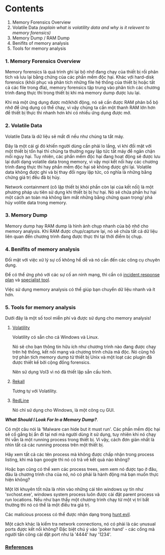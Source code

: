 # Contents 

1. Memory Forensics Overview
2. Volatile Data _(explain what is volatility data and why is it relevent to memory forensics)_
3. Memory Dump / RAM Dump
4. Benifits of memory analysis
5. Tools for memory analysis

### 1. Memory Forensics Overview

Memory forensics là quá trình ghi lại bộ nhớ đang chạy của thiết bị rồi phân tích và lưu lại bằng chứng của các phần mềm độc hại. Khác với hard-disk forensics (khôi phục và phân tích những file hệ thống của thiết bị hoặc tất cả các file trong đĩa), memory forensics tập trung vào phân tích các chương trình đang thực thi trong thiết bị khi mà memory dump được lưu lại.

Khi mà một ứng dụng được mở/khởi động, nó sẽ cần được RAM phân bổ bộ nhớ để ứng dụng có thể chạy, vì vậy chúng ta cần một thanh RAM lớn hơn để thiết bị thực thi nhanh hơn khi có nhiều ứng dụng được mở.

### 2. Volatile Data 

Volatile Data là dữ liệu sẽ mất đi nếu như chúng ta tắt máy.

Đây là một cái gì đó khiến người dùng cần phải lo lắng, vì khi đối mặt với một thiết bị tổn hại thì chúng ta thường ngay lập tức tắt máy để ngăn chặn mối nguy hại. Tuy nhiên, các phần mềm độc hại đang hoạt động sẽ được lưu lại dưới dạng volatile data trong memory, vì vậy mọi kết nối hay các chương trình đang thực thi hay phần mềm độc hại sẽ không được ghi lại. Volatile data không được ghi và bị thay đổi ngay lập tức, có nghĩa là những bằng chứng giá trị đều đã bị hủy.

Network containment (cô lập thiết bị khỏi phần còn lại của kết nối) là một phương pháp ưu tiên sử dụng khi thiết bị bị hư hại. Nó sẽ chứa phần hư hại một cách an toàn mà không làm mất những bằng chứng quan trọng/ phá hủy volitle data trong memory.

### 3. Memory Dump

Memory dump hay RAM dump là hình ảnh chụp nhanh của bộ nhớ cho memory analysis. Khi RAM được chụp/capture lại, nó sẽ chứa tất cả dữ liệu liên quan đến chương trình đang được thực thi tại thời điểm bị chụp. 

### 4. Benifits of memory analysis 

Đối mặt với việc xử lý sự cố không hề dễ và nó cần đến các công cụ chuyên dụng. 

Để có thể ứng phó với các sự cố an ninh mạng, thì cần có [incident response plan](https://www.varonis.com/blog/incident-response-plan) và [specialist tool](https://www.varonis.com/blog/malware-analysis-tools).

Việc sử dụng memory analysis có thể giúp bạn chuyển dữ liệu nhanh và ít hơn.

### 5. Tools for memory analysis

Dưới đây là một số tool miễn phí và được sử dụng cho memory analysis!

1. [Volatility](https://www.volatilityfoundation.org/)
   
   Volatility có sẵn cho cả Windows và Linux.
   
   Nó sẽ cho bạn thông tin hữu ích như chương trình nào đang được chạy trên hệ thống, kết nối mạng và chương trình chứa mã độc.   Nó cũng hỗ trợ phân tích memory dump từ thiết bị Unix và một loạt các plugin đã được thiết kế bởi cộng đồng forensics.

   Nên sử dụng Vol3 vì nó đã thiết lập sẵn cấu hình.
   
2. [Rekall](http://www.rekall-forensic.com/)
   
   Tương tự với Volatility.
   
3. [RedLine](https://fireeye.market/)

   Nó chỉ sử dụng cho Windows, là một công cụ GUI.

**_What Should I Look For In a Memory Dump?_**. 

Có một câu nói là 'Malware can hide but it must run'. Các phần mềm độc hại sẽ cố gắng bị ẩn đi tại nơi mà người dùng ít sử dụng, tuy nhiên khi nó chạy thì vẫn là một running process trong thiết bị. Vì vậy, cách đơn giản nhất là nhìn tất cả các running process trên một thiết bị.

Hãy xem tất cả các tên process mà không được chấp nhận trong process listing, khi mà bạn google thì nó có trả về kết quả nào không?

Hoặc bạn cũng có thể xem các process trees, xem xem nó được tạo ở đâu, đâu là chương trình cha của nó, nó có phải là hành động mà bạn muốn thực hiện không?

Một lời khuyên tốt nữa là nhìn vào những cái tên windows uy tín như 'svchost.exe', windows system process luôn được cài đặt parent process và run locations. Nếu như bạn thấy một chương trình chạy từ một vị trí bất thường thì nó có thể là một điều tra giá trị. 

Các malicious process có thể được nhận dạng trong [hunt evil](https://sansgear.com/product/dfir-hunt-evil-poster/).

Một cách khác là kiểm tra network connections, nó có phải là các unusual ports được kết nối không? Đặc biệt chú ý vào 'poker hand' - các cổng mà người tấn công cài đặt port như là '4444' hay '1234'.

### [References](https://www.varonis.com/blog/memory-forensics)
